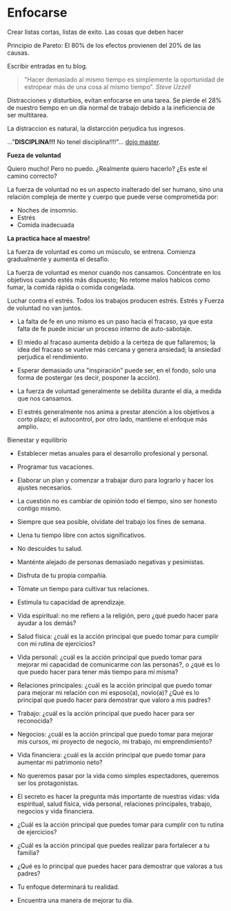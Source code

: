 # Enfocarse

Crear listas cortas, listas de exito. Las cosas que deben hacer

Principio de Pareto: El 80% de los efectos provienen del 20% de las causas.

Escribir entradas en tu blog.

> "Hacer demasiado al mismo tiempo es simplemente la oportunidad de estropear
más de una cosa al mismo tiempo". *Steve Uzzell*

Distracciones y disturbios, evitan enfocarse en una tarea. Se pierde el 28% de nuestro tiempo en un día normal de trabajo debido a la ineficiencia de ser multitarea.

La distraccion es natural, la distarcción perjudica tus ingresos.

..."**DISCIPLINA!!!** No tenel disciplina!!!!"... [dojo master](https://www.southpark.lat/episodios/dspvu8/south-park-sangre-de-maria-temporada-9-ep-14).

**Fueza de voluntad**

Quiero mucho! Pero no puedo. ¿Realmente quiero hacerlo? ¿Es este el camino correcto?

La fuerza de voluntad no es un aspecto inalterado del ser humano, sino una relación compleja de mente y cuerpo que puede verse comprometida por:

- Noches de insomnio.
- Estrés
- Comida inadecuada

**La practica hace al maestro!**

La fuerza de voluntad es como un músculo, se entrena. Comienza gradualmente y aumenta el desafío.

La fuerza de voluntad es menor cuando nos cansamos. Concéntrate en los objetivos cuando estés más dispuesto; No retome malos habicos como fumar, la comida rápida o comida congelada.

Luchar contra el estrés. Todos los trabajos producen estrés. Estrés y Fuerza de voluntad no van juntos.

- La falta de fe en uno mismo es un paso hacia el fracaso, ya que esta falta de fe puede iniciar un proceso interno de auto-sabotaje.

- El miedo al fracaso aumenta debido a la certeza de que fallaremos; la idea del fracaso se vuelve más cercana y genera ansiedad; la ansiedad perjudica el rendimiento.

- Esperar demasiado una "inspiración" puede ser, en el fondo, solo una forma de postergar (es decir, posponer la acción).

- La fuerza de voluntad generalmente se debilita durante el día, a medida que nos cansamos.

- El estrés generalmente nos anima a prestar atención a los objetivos a corto plazo; el autocontrol, por otro lado, mantiene el enfoque más amplio.

Bienestar y equilibrio

- Establecer metas anuales para el desarrollo profesional y personal.

- Programar tus vacaciones.

- Elaborar un plan y comenzar a trabajar duro para lograrlo y hacer los ajustes necesarios.

- La cuestión no es cambiar de opinión todo el tiempo, sino ser honesto contigo mismo.

- Siempre que sea posible, olvídate del trabajo los fines de semana.

- Llena tu tiempo libre con actos significativos.

- No descuides tu salud.

- Manténte alejado de personas demasiado negativas y pesimistas.

- Disfruta de tu propia compañía.

- Tómate un tiempo para cultivar tus relaciones.

- Estimula tu capacidad de aprendizaje.

- Vida espiritual: no me refiero a la religión, pero ¿qué puedo hacer para ayudar a los demás?

- Salud física: ¿cuál es la acción principal que puedo tomar para cumplir con mi rutina de ejercicios?

- Vida personal: ¿cuál es la acción principal que puedo tomar para mejorar mi capacidad de comunicarme con las personas?, o ¿qué es lo que puedo hacer para tener más tiempo para mí misma?

- Relaciones principales: ¿cuál es la acción principal que puedo tomar para mejorar mi relación con mi esposo(a), novio(a)? ¿Qué es lo principal que puedo hacer para demostrar que valoro a mis padres?

- Trabajo: ¿cuál es la acción principal que puedo hacer para ser reconocida?

- Negocios: ¿cuál es la acción principal que puedo tomar para mejorar mis cursos, mi proyecto de negocio, mi trabajo, mi emprendimiento?

- Vida financiera: ¿cuál es la acción principal que puedo tomar para aumentar mi patrimonio neto?

- No queremos pasar por la vida como simples espectadores, queremos ser los protagonistas.

- El secreto es hacer la pregunta más importante de nuestras vidas: vida espiritual, salud física, vida personal, relaciones principales, trabajo, negocios y vida financiera.

- ¿Cuál es la acción principal que puedes tomar para cumplir con tu rutina de ejercicios?

- ¿Cuál es la acción principal que puedes realizar para fortalecer a tu familia?

- ¿Qué es lo principal que puedes hacer para demostrar que valoras a tus padres?

- Tu enfoque determinará tu realidad.

- Encuentra una manera de mejorar tu día.


